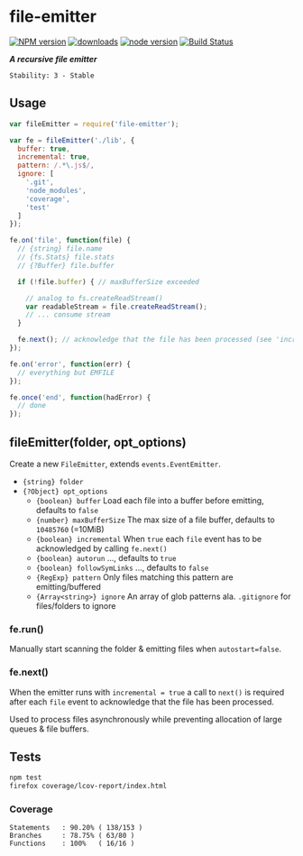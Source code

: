 # file-emitter

[![NPM version](https://img.shields.io/npm/v/file-emitter.svg?style=flat-square)](https://www.npmjs.com/package/file-emitter)
[![downloads](https://img.shields.io/npm/dm/file-emitter.svg?style=flat-square)](https://www.npmjs.com/package/file-emitter)
[![node version](https://img.shields.io/badge/node.js-%3E=_0.10-green.svg?style=flat-square)](https://www.npmjs.com/package/file-emitter)
[![Build Status](https://secure.travis-ci.org/skenqbx/file-emitter.png)](http://travis-ci.org/skenqbx/file-emitter)

**_A recursive file emitter_**

```
Stability: 3 - Stable
```

## Usage

```js
var fileEmitter = require('file-emitter');

var fe = fileEmitter('./lib', {
  buffer: true,
  incremental: true,
  pattern: /.*\.js$/,
  ignore: [
    '.git',
    'node_modules',
    'coverage',
    'test'
  ]
});

fe.on('file', function(file) {
  // {string} file.name
  // {fs.Stats} file.stats
  // {?Buffer} file.buffer

  if (!file.buffer) { // maxBufferSize exceeded

    // analog to fs.createReadStream()
    var readableStream = file.createReadStream();
    // ... consume stream
  }

  fe.next(); // acknowledge that the file has been processed (see 'incremental')
});

fe.on('error', function(err) {
  // everything but EMFILE
});

fe.once('end', function(hadError) {
  // done
});
```

## fileEmitter(folder, opt_options)
Create a new `FileEmitter`, extends `events.EventEmitter`.

  - `{string} folder`
  - `{?Object} opt_options`
    - `{boolean} buffer` Load each file into a buffer before emitting, defaults to `false`
    - `{number} maxBufferSize` The max size of a file buffer, defaults to `10485760` (=10MiB)
    - `{boolean} incremental` When `true` each `file` event has to be acknowledged by calling `fe.next()`
    - `{boolean} autorun` ..., defaults to `true`
    - `{boolean} followSymLinks` ..., defaults to `false`
    - `{RegExp} pattern` Only files matching this pattern are emitting/buffered
    - `{Array<string>} ignore` An array of glob patterns ala. `.gitignore` for files/folders to ignore

### fe.run()
Manually start scanning the folder & emitting files when `autostart=false`.


### fe.next()
When the emitter runs with `incremental = true` a call to `next()` is required after each `file` event to acknowledge that the file has been processed.

Used to process files asynchronously while preventing allocation of large queues & file buffers.

## Tests

```bash
npm test
firefox coverage/lcov-report/index.html
```

### Coverage

```
Statements   : 90.20% ( 138/153 )
Branches     : 78.75% ( 63/80 )
Functions    : 100%   ( 16/16 )
```
